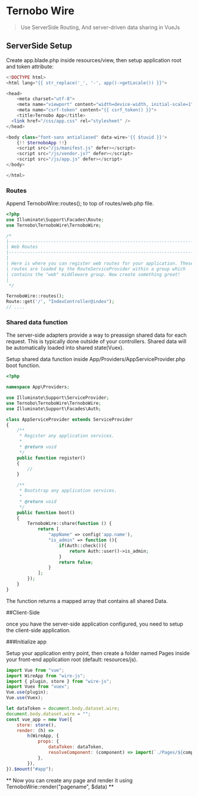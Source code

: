 # Ternobo Wire

> Use ServerSide Routing, And server-driven data sharing in VueJs

## ServerSide Setup

Create app.blade.php inside resources/view, then setup application root and token attribute:

```php
<!DOCTYPE html>
<html lang="{{ str_replace('_', '-', app()->getLocale()) }}">

<head>
    <meta charset="utf-8">
    <meta name="viewport" content="width=device-width, initial-scale=1">
    <meta name="csrf-token" content="{{ csrf_token() }}">
    <title>Ternobo App</title>
  <link href="/css/app.css" rel="stylesheet" />
</head>

<body class="font-sans antialiased" data-wire='{{ $tuuid }}'>
    {!! $ternoboApp !!}
    <script src="/js/manifest.js" defer></script>
    <script src="/js/vendor.js?" defer></script>
    <script src="/js/app.js" defer></script>
</body>

</html>
```

### Routes
Append TernoboWire::routes(); to top of routes/web.php file.

```php
<?php
use Illuminate\Support\Facades\Route;
use Ternobo\TernoboWire\TernoboWire;

/*
|--------------------------------------------------------------------------
| Web Routes
|--------------------------------------------------------------------------
|
| Here is where you can register web routes for your application. These
| routes are loaded by the RouteServiceProvider within a group which
| contains the "web" middleware group. Now create something great!
|
 */

TernoboWire::routes();
Route::get('/', "IndexController@index");
// ....
```

### Shared data function
The server-side adapters provide a way to preassign shared data for each request. This is typically done outside of your controllers. Shared data will be automatically loaded into shared state(Vuex).
 
Setup shared data function inside App/Providers/AppServiceProvider.php boot function.
```php 
<?php

namespace App\Providers;

use Illuminate\Support\ServiceProvider;
use Ternobo\TernoboWire\TernoboWire;
use Illuminate\Support\Facades\Auth;

class AppServiceProvider extends ServiceProvider
{
    /**
     * Register any application services.
     *
     * @return void
     */
    public function register()
    {
        //
    }

    /**
     * Bootstrap any application services.
     *
     * @return void
     */
    public function boot()
    {
        TernoboWire::share(function () {
            return [
            	"appName" => config('app.name'),
				"is_admin" => function (){
					if(Auth::check()){
						return Auth::user()->is_admin;
					}
					return false;
				}
            ];
        });
    }
}
```
The function returns a mapped array that contains all shared Data. 



##Client-Side

once you have the server-side application configured, you need to setup the client-side application.

###Initialize app
 
Setup your application entry point, then create a folder named Pages inside your front-end application root (default: resources/js).

```javascript
import Vue from "vue";
import WireApp from "wire-js"; 
import { plugin, store } from "wire-js"; 
import Vuex from "vuex";
Vue.use(plugin);
Vue.use(Vuex);

let dataToken = document.body.dataset.wire;
document.body.dataset.wire = "";
const vue_app = new Vue({
    store: store(),
    render: (h) =>
        h(WireApp, {
            props: {
                dataToken: dataToken,
                resolveComponent: (component) => import(`./Pages/${component}`),
            },
        }),
}).$mount("#app");
```

** Now you can create any page and render it using TernoboWrie::render("pagename", $data) **

